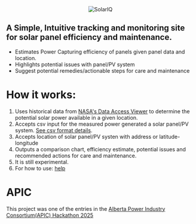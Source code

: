 <div align="center">
  <img src="https://github.com/user-attachments/assets/3885ebf2-bc4e-49bf-8ed3-f2fc026303ae" alt="SolarIQ"/>
</div>

## A Simple, Intuitive tracking and monitoring site for solar panel efficiency and maintenance.
- Estimates Power Capturing efficiency of panels given panel data and location.
- Highlights potential issues with panel/PV system
- Suggest potential remedies/actionable steps for care and maintenance

# How it works:
1. Uses historical data from [NASA's Data Access Viewer](https://power.larc.nasa.gov/data-access-viewer/) to determine the potential solar power available in a given location.
2. Accepts csv input for the measured power generated a solar panel/PV system. [See csv format details](https://github.com/Byvalvin/Sol-Eye/blob/main/test/notes.txt).
3. Accepts location of solar panel/PV systen with address or latitude-longitude
4. Outputs a comparison chart, efficiency estimate, potential issues and recommended actions for care and maintenance.
5. It is still experimental.
6. For how to use: [help](https://github.com/Byvalvin/Sol-Eye/blob/main/doc/how-to-use.md)

# APIC
This project was one of the entries in the [Alberta Power Industry Consortium(APIC) Hackathon 2025](https://www.apicweb.ca/hackathon-2025/)

